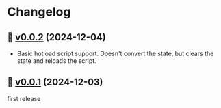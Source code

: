 # Changelog

## 🔖 [v0.0.2](https://github.com/swamp/mangrove/releases/tag/v0.0.2) (2024-12-04)

- Basic hotload script support. Doesn't convert the state, but clears the state and reloads the script.

## 🔖 [v0.0.1](https://github.com/swamp/mangrove/releases/tag/v0.0.1) (2024-12-03)

first release
